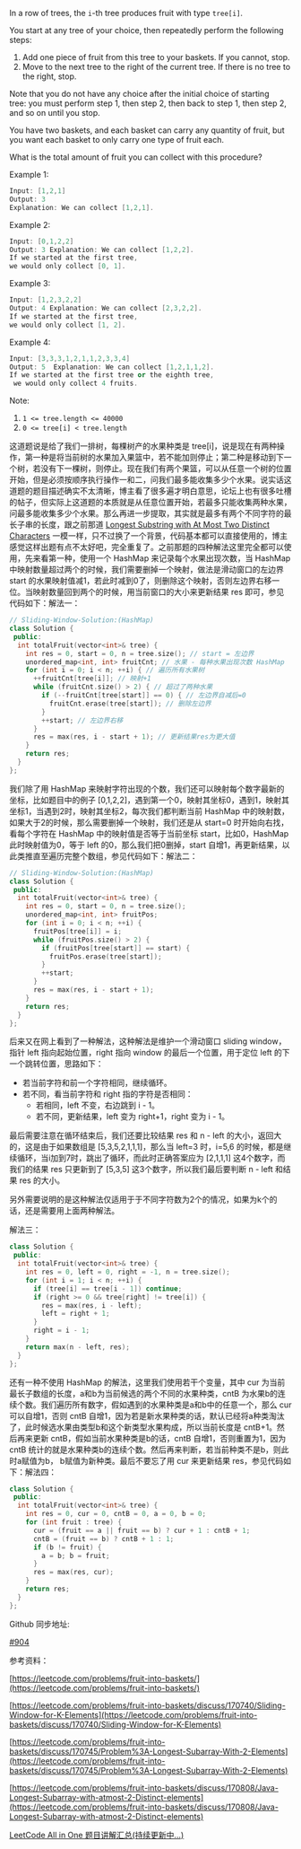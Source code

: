 In a row of trees, the `i`-th tree produces fruit with type `tree[i]`.

You start at any tree of your choice, then repeatedly perform the following steps:

1. Add one piece of fruit from this tree to your baskets. If you cannot, stop.
1. Move to the next tree to the right of the current tree. If there is no tree to the right, stop.

Note that you do not have any choice after the initial choice of starting tree: you must perform step 1, then step 2, then back to step 1, then step 2, and so on until you stop.

You have two baskets, and each basket can carry any quantity of fruit, but you want each basket to only carry one type of fruit each.

What is the total amount of fruit you can collect with this procedure?

Example 1:

```cpp
Input: [1,2,1]
Output: 3
Explanation: We can collect [1,2,1].
```

Example 2:

```cpp
Input: [0,1,2,2]
Output: 3 Explanation: We can collect [1,2,2].
If we started at the first tree, 
we would only collect [0, 1].
```

Example 3:

```cpp
Input: [1,2,3,2,2]
Output: 4 Explanation: We can collect [2,3,2,2].
If we started at the first tree, 
we would only collect [1, 2].
```

Example 4:

```cpp
Input: [3,3,3,1,2,1,1,2,3,3,4]
Output: 5  Explanation: We can collect [1,2,1,1,2].
If we started at the first tree or the eighth tree,
 we would only collect 4 fruits.
```

Note:

1. `1 <= tree.length <= 40000`
1. `0 <= tree[i] < tree.length`

这道题说是给了我们一排树，每棵树产的水果种类是 tree\[i\]，说是现在有两种操作，第一种是将当前树的水果加入果篮中，若不能加则停止；第二种是移动到下一个树，若没有下一棵树，则停止。现在我们有两个果篮，可以从任意一个树的位置开始，但是必须按顺序执行操作一和二，问我们最多能收集多少个水果。说实话这道题的题目描述确实不太清晰，博主看了很多遍才明白意思，论坛上也有很多吐槽的帖子，但实际上这道题的本质就是从任意位置开始，若最多只能收集两种水果，问最多能收集多少个水果。那么再进一步提取，其实就是最多有两个不同字符的最长子串的长度，跟之前那道 [Longest Substring with At Most Two Distinct Characters](http://www.cnblogs.com/grandyang/p/5185561.html) 一模一样，只不过换了一个背景，代码基本都可以直接使用的，博主感觉这样出题有点不太好吧，完全重复了。之前那题的四种解法这里完全都可以使用，先来看第一种，使用一个 HashMap 来记录每个水果出现次数，当 HashMap 中映射数量超过两个的时候，我们需要删掉一个映射，做法是滑动窗口的左边界 start 的水果映射值减1，若此时减到0了，则删除这个映射，否则左边界右移一位。当映射数量回到两个的时候，用当前窗口的大小来更新结果 res 即可，参见代码如下：解法一：

```cpp
// Sliding-Window-Solution:(HashMap)
class Solution {
 public:
  int totalFruit(vector<int>& tree) {
    int res = 0, start = 0, n = tree.size(); // start = 左边界
    unordered_map<int, int> fruitCnt; // 水果 - 每种水果出现次数 HashMap
    for (int i = 0; i < n; ++i) { // 遍历所有水果树
      ++fruitCnt[tree[i]]; // 映射+1
      while (fruitCnt.size() > 2) { // 超过了两种水果
        if (--fruitCnt[tree[start]] == 0) { // 左边界自减后=0
          fruitCnt.erase(tree[start]); // 删除左边界
        }
        ++start; // 左边界右移
      }
      res = max(res, i - start + 1); // 更新结果res为更大值
    }
    return res;
  }
};
```

我们除了用 HashMap 来映射字符出现的个数，我们还可以映射每个数字最新的坐标，比如题目中的例子 \[0,1,2,2\]，遇到第一个0，映射其坐标0，遇到1，映射其坐标1，当遇到2时，映射其坐标2，每次我们都判断当前 HashMap 中的映射数，如果大于2的时候，那么需要删掉一个映射，我们还是从 start=0 时开始向右找，看每个字符在 HashMap 中的映射值是否等于当前坐标 start，比如0，HashMap 此时映射值为0，等于 left 的0，那么我们把0删掉，start 自增1，再更新结果，以此类推直至遍历完整个数组，参见代码如下：解法二：

```cpp
// Sliding-Window-Solution:(HashMap)
class Solution {
 public:
  int totalFruit(vector<int>& tree) {
    int res = 0, start = 0, n = tree.size();
    unordered_map<int, int> fruitPos;
    for (int i = 0; i < n; ++i) {
      fruitPos[tree[i]] = i;
      while (fruitPos.size() > 2) {
        if (fruitPos[tree[start]] == start) {
          fruitPos.erase(tree[start]);
        }
        ++start;
      }
      res = max(res, i - start + 1);
    }
    return res;
  }
};
```

后来又在网上看到了一种解法，这种解法是维护一个滑动窗口 sliding window，指针 left 指向起始位置，right 指向 window 的最后一个位置，用于定位 left 的下一个跳转位置，思路如下：

- 若当前字符和前一个字符相同，继续循环。
- 若不同，看当前字符和 right 指的字符是否相同：
  - 若相同，left 不变，右边跳到 i - 1。
  - 若不同，更新结果，left 变为 right+1，right 变为 i - 1。

最后需要注意在循环结束后，我们还要比较结果 res 和 n - left 的大小，返回大的，这是由于如果数组是 \[5,3,5,2,1,1,1\]，那么当 left=3 时，i=5,6 的时候，都是继续循环，当i加到7时，跳出了循环，而此时正确答案应为 \[2,1,1,1\] 这4个数字，而我们的结果 res 只更新到了 \[5,3,5\] 这3个数字，所以我们最后要判断 n - left 和结果 res 的大小。

另外需要说明的是这种解法仅适用于于不同字符数为2个的情况，如果为k个的话，还是需要用上面两种解法。

解法三：

```cpp
class Solution {
 public:
  int totalFruit(vector<int>& tree) {
    int res = 0, left = 0, right = -1, n = tree.size();
    for (int i = 1; i < n; ++i) {
      if (tree[i] == tree[i - 1]) continue;
      if (right >= 0 && tree[right] != tree[i]) {
        res = max(res, i - left);
        left = right + 1;
      }
      right = i - 1;
    }
    return max(n - left, res);
  }
};
```

还有一种不使用 HashMap 的解法，这里我们使用若干个变量，其中 cur 为当前最长子数组的长度，a和b为当前候选的两个不同的水果种类，cntB 为水果b的连续个数。我们遍历所有数字，假如遇到的水果种类是a和b中的任意一个，那么 cur 可以自增1，否则 cntB 自增1，因为若是新水果种类的话，默认已经将a种类淘汰了，此时候选水果由类型b和这个新类型水果构成，所以当前长度是 cntB+1。然后再来更新 cntB，假如当前水果种类是b的话，cntB 自增1，否则重置为1，因为 cntB 统计的就是水果种类b的连续个数。然后再来判断，若当前种类不是b，则此时a赋值为b， b赋值为新种类。最后不要忘了用 cur 来更新结果 res，参见代码如下：解法四：

```cpp
class Solution {
 public:
  int totalFruit(vector<int>& tree) {
    int res = 0, cur = 0, cntB = 0, a = 0, b = 0;
    for (int fruit : tree) {
      cur = (fruit == a || fruit == b) ? cur + 1 : cntB + 1;
      cntB = (fruit == b) ? cntB + 1 : 1;
      if (b != fruit) {
        a = b; b = fruit;
      }
      res = max(res, cur);
    }
    return res;
  }
};
```

Github 同步地址:

[#904](https://github.com/grandyang/leetcode/issues/904)

参考资料：

[https://leetcode.com/problems/fruit-into-baskets/](https://leetcode.com/problems/fruit-into-baskets/)

[https://leetcode.com/problems/fruit-into-baskets/discuss/170740/Sliding-Window-for-K-Elements](https://leetcode.com/problems/fruit-into-baskets/discuss/170740/Sliding-Window-for-K-Elements)

[https://leetcode.com/problems/fruit-into-baskets/discuss/170745/Problem%3A-Longest-Subarray-With-2-Elements](https://leetcode.com/problems/fruit-into-baskets/discuss/170745/Problem%3A-Longest-Subarray-With-2-Elements)

[https://leetcode.com/problems/fruit-into-baskets/discuss/170808/Java-Longest-Subarray-with-atmost-2-Distinct-elements](https://leetcode.com/problems/fruit-into-baskets/discuss/170808/Java-Longest-Subarray-with-atmost-2-Distinct-elements)

[LeetCode All in One 题目讲解汇总(持续更新中...)](https://www.cnblogs.com/grandyang/p/4606334.html)
